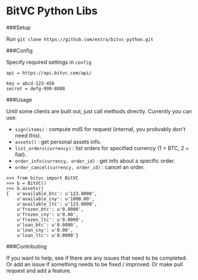 BitVC Python Libs
=================

###Setup

Run `git clone https://github.com/extra/bitvc-python.git`

###Config

Specify required settings in `config`

```
api = https://api.bitvc.com/api/

key = abcd-123-456
secret = defg-999-8888
```

###Usage

Until some clients are built out, just call methods directly. Currently you can use:

- `sign(items)` : compute md5 for request (internal, you probvably don't need this).
- `assets()` : get personal assets info.
- `list_orders(currency)` : list orders for specified currency (1 = BTC, 2 = fiat).
- `order_info(currency, order_id)` : get info about a specific order.
- `order_cancel(currency, order_id)` : cancel an order.

```
>>> from bitvc import BitVC
>>> b = BitVC()
>>> b.assets()
{   u'available_btc': u'123.0000',
    u'available_cny': u'1000.00',
    u'available_ltc': u'123.0000',
    u'frozen_btc': u'0.0000',
    u'frozen_cny': u'0.00',
    u'frozen_ltc': u'0.0000',
    u'loan_btc': u'0.0000',
    u'loan_cny': u'0.00',
    u'loan_ltc': u'0.0000'}
```

###Contributing

If you want to help, see if there are any issues that need to be completed.  Or add an issue if something needs to be fixed / improved.  Or make pull request and add a feature.
